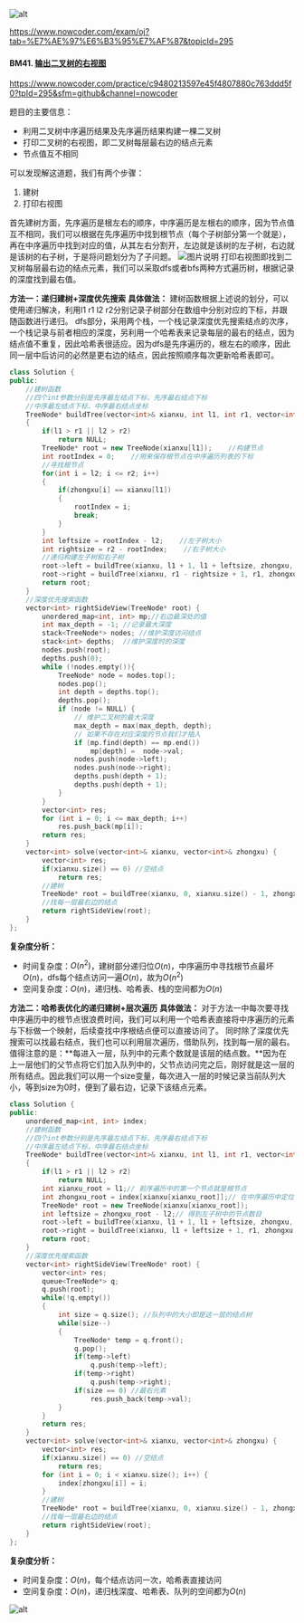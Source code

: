 ![alt](https://uploadfiles.nowcoder.com/bm/top101-head.jpg)

https://www.nowcoder.com/exam/oj?tab=%E7%AE%97%E6%B3%95%E7%AF%87&topicId=295
 

#### BM41. [输出二叉树的右视图](https://www.nowcoder.com/practice/c9480213597e45f4807880c763ddd5f0?tpId=295&sfm=github&channel=nowcoder)

https://www.nowcoder.com/practice/c9480213597e45f4807880c763ddd5f0?tpId=295&sfm=github&channel=nowcoder




题目的主要信息：

- 利用二叉树中序遍历结果及先序遍历结果构建一棵二叉树
- 打印二叉树的右视图，即二叉树每层最右边的结点元素
- 节点值互不相同

可以发现解这道题，我们有两个步骤：
1. 建树
2. 打印右视图

首先建树方面，先序遍历是根左右的顺序，中序遍历是左根右的顺序，因为节点值互不相同，我们可以根据在先序遍历中找到根节点（每个子树部分第一个就是），再在中序遍历中找到对应的值，从其左右分割开，左边就是该树的左子树，右边就是该树的右子树，于是将问题划分为了子问题。
![图片说明](https://uploadfiles.nowcoder.com/images/20210724/397721558_1627110886919/EDEF2163514A95C4318D215C9BDAD667 "图片标题") 
打印右视图即找到二叉树每层最右边的结点元素，我们可以采取dfs或者bfs两种方式遍历树，根据记录的深度找到最右值。

**方法一：递归建树+深度优先搜索**
**具体做法：**
建树函数根据上述说的划分，可以使用递归解决，利用l1 r1 l2 r2分别记录子树部分在数组中分别对应的下标，并跟随函数进行递归。
dfs部分，采用两个栈，一个栈记录深度优先搜索结点的次序，一个栈记录与前者相应的深度，另利用一个哈希表来记录每层的最右的结点，因为结点值不重复，因此哈希表很适应。因为dfs是先序遍历的，根左右的顺序，因此同一层中后访问的必然是更右边的结点，因此按照顺序每次更新哈希表即可。
```c++
class Solution {
public:
    //建树函数
    //四个int参数分别是先序最左结点下标，先序最右结点下标
    //中序最左结点下标，中序最右结点坐标
    TreeNode* buildTree(vector<int>& xianxu, int l1, int r1, vector<int>& zhongxu, int l2, int r2) 
    {
        if(l1 > r1 || l2 > r2)
            return NULL;
        TreeNode* root = new TreeNode(xianxu[l1]);    //构建节点
        int rootIndex = 0;    //用来保存根节点在中序遍历列表的下标
        //寻找根节点
        for(int i = l2; i <= r2; i++)
        {
            if(zhongxu[i] == xianxu[l1])
            {
                rootIndex = i;
                break;
            }
        }
        int leftsize = rootIndex - l2;    //左子树大小
        int rightsize = r2 - rootIndex;    //右子树大小
        //递归构建左子树和右子树
        root->left = buildTree(xianxu, l1 + 1, l1 + leftsize, zhongxu, l2 , l2 + leftsize - 1);
        root->right = buildTree(xianxu, r1 - rightsize + 1, r1, zhongxu, rootIndex + 1, r2);
        return root;
    }
    //深度优先搜索函数
    vector<int> rightSideView(TreeNode* root) {
        unordered_map<int, int> mp;//右边最深处的值
        int max_depth = -1; //记录最大深度
        stack<TreeNode*> nodes; //维护深度访问结点
        stack<int> depths;  //维护深度时的深度
        nodes.push(root); 
        depths.push(0);
        while (!nodes.empty()){
            TreeNode* node = nodes.top();
            nodes.pop();
            int depth = depths.top();
            depths.pop();
            if (node != NULL) {
            	// 维护二叉树的最大深度
                max_depth = max(max_depth, depth);
                // 如果不存在对应深度的节点我们才插入
                if (mp.find(depth) == mp.end())
                    mp[depth] =  node->val;
                nodes.push(node->left);
                nodes.push(node->right);
                depths.push(depth + 1);
                depths.push(depth + 1);
            }
        }
        vector<int> res;
        for (int i = 0; i <= max_depth; i++)
            res.push_back(mp[i]);
        return res;
    }
    vector<int> solve(vector<int>& xianxu, vector<int>& zhongxu) {
        vector<int> res;
        if(xianxu.size() == 0) //空结点
            return res;
        //建树
        TreeNode* root = buildTree(xianxu, 0, xianxu.size() - 1, zhongxu, 0, zhongxu.size() - 1);
        //找每一层最右边的结点
        return rightSideView(root);
    }
};
```

**复杂度分析：**
- 时间复杂度：$O(n^2)$，建树部分递归位$O(n)$，中序遍历中寻找根节点最坏$O(n)$，dfs每个结点访问一遍$O(n)$，故为$O(n^2)$
- 空间复杂度：$O(n)$，递归栈、哈希表、栈的空间都为$O(n)$


**方法二：哈希表优化的递归建树+层次遍历**
**具体做法：**
对于方法一中每次要寻找中序遍历中的根节点很浪费时间，我们可以利用一个哈希表直接将中序遍历的元素与下标做一个映射，后续查找中序根结点便可以直接访问了。
同时除了深度优先搜索可以找最右结点，我们也可以利用层次遍历，借助队列，找到每一层的最右。值得注意的是：**每进入一层，队列中的元素个数就是该层的结点数。**因为在上一层他们的父节点将它们加入队列中的，父节点访问完之后，刚好就是这一层的所有结点。因此我们可以用一个size变量，每次进入一层的时候记录当前队列大小，等到size为0时，便到了最右边，记录下该结点元素。
```c++
class Solution {
public:
    unordered_map<int, int> index;
    //建树函数
    //四个int参数分别是先序最左结点下标，先序最右结点下标
    //中序最左结点下标，中序最右结点坐标
    TreeNode* buildTree(vector<int>& xianxu, int l1, int r1, vector<int>& zhongxu, int l2, int r2) 
    {
        if(l1 > r1 || l2 > r2)
            return NULL;
        int xianxu_root = l1;// 前序遍历中的第一个节点就是根节点
        int zhongxu_root = index[xianxu[xianxu_root]];// 在中序遍历中定位根节点
        TreeNode* root = new TreeNode(xianxu[xianxu_root]);
        int leftsize = zhongxu_root - l2;// 得到左子树中的节点数目
        root->left = buildTree(xianxu, l1 + 1, l1 + leftsize, zhongxu, l2, zhongxu_root - 1);
        root->right = buildTree(xianxu, l1 + leftsize + 1, r1, zhongxu, zhongxu_root + 1, r2);
        return root;
    }
    //深度优先搜索函数
    vector<int> rightSideView(TreeNode* root) {
        vector<int> res;
        queue<TreeNode*> q;
        q.push(root);
        while(!q.empty())
        {
            int size = q.size(); //队列中的大小即是这一层的结点树
            while(size--)
            {
                TreeNode* temp = q.front();
                q.pop();              
                if(temp->left) 
                    q.push(temp->left);
                if(temp->right) 
                    q.push(temp->right);
                if(size == 0) //最右元素
                    res.push_back(temp->val);
            }
        }
        return res;
    }
    vector<int> solve(vector<int>& xianxu, vector<int>& zhongxu) {
        vector<int> res;
        if(xianxu.size() == 0) //空结点
            return res;
        for (int i = 0; i < xianxu.size(); i++) {
            index[zhongxu[i]] = i;
        }
        //建树
        TreeNode* root = buildTree(xianxu, 0, xianxu.size() - 1, zhongxu, 0, zhongxu.size() - 1);
        //找每一层最右边的结点
        return rightSideView(root);
    }
};
```

**复杂度分析：**
- 时间复杂度：$O(n)$，每个结点访问一次，哈希表直接访问
- 空间复杂度：$O(n)$，递归栈深度、哈希表、队列的空间都为$O(n)$

![alt](https://uploadfiles.nowcoder.com/bm/top101-tail.jpg)